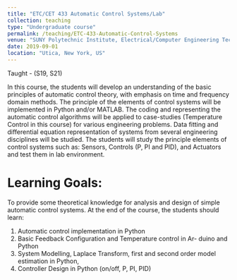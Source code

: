 ```yaml
---
title: "ETC/CET 433 Automatic Control Systems/Lab"
collection: teaching
type: "Undergraduate course"
permalink: /teaching/ETC-433-Automatic-Control-Systems
venue: "SUNY Polytechnic Institute, Electrical/Computer Engineering Technology"
date: 2019-09-01
location: "Utica, New York, US"
---
```

Taught - (S19, S21)

In this course, the students will develop an understanding of the basic principles of automatic control theory, with emphasis on time and frequency domain methods. The principle of the elements of control systems will be implemented in Python and/or MATLAB. The coding and representing the automatic control algorithms will be applied to case-studies (Temperature Control in this course) for various engineering problems. Data fitting and differential equation representation of systems from several engineering disciplines will be studied. The students will study the principle elements of control systems such as: Sensors, Controls (P, PI and PID), and Actuators and test them in lab environment.

Learning Goals:
======
To provide some theoretical knowledge for analysis and design of simple automatic control systems. At the end of the course, the students should learn:
1. Automatic control implementation in Python
2. Basic Feedback Configuration and Temperature control in Ar-
duino and Python
3. System Modelling, Laplace Transform, first and second order
model estimation in Python,
4. Controller Design in Python (on/off, P, PI, PID)